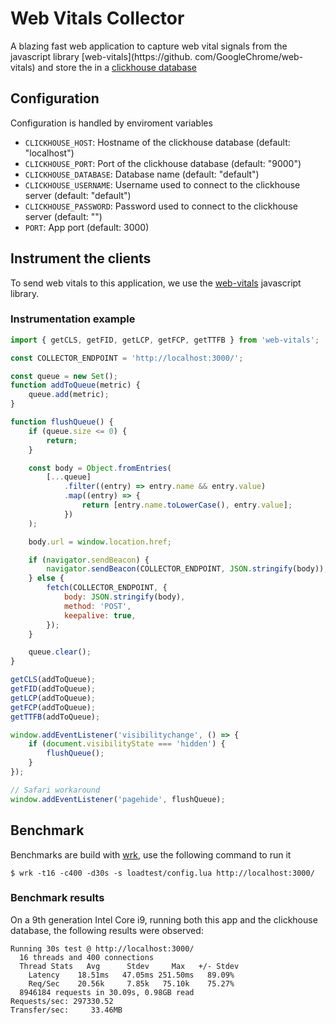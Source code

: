 # Web Vitals Collector

A blazing fast web application to capture web vital signals from the javascript library [web-vitals](https://github.
com/GoogleChrome/web-vitals) and store the in a [clickhouse database](https://clickhouse.com/)

## Configuration

Configuration is handled by enviroment variables

* `CLICKHOUSE_HOST`: Hostname of the clickhouse database (default: "localhost")
* `CLICKHOUSE_PORT`: Port of the clickhouse database (default: "9000")
* `CLICKHOUSE_DATABASE`: Database name (default: "default")
* `CLICKHOUSE_USERNAME`: Username used to connect to the clickhouse server (default: "default")
* `CLICKHOUSE_PASSWORD`: Password used to connect to the clickhouse server (default: "")
* `PORT`: App port (default: 3000)


## Instrument the clients

To send web vitals to this application, we use the [web-vitals](https://github.com/GoogleChrome/web-vitals) 
javascript library.

### Instrumentation example

```javascript
import { getCLS, getFID, getLCP, getFCP, getTTFB } from 'web-vitals';

const COLLECTOR_ENDPOINT = 'http://localhost:3000/';

const queue = new Set();
function addToQueue(metric) {
    queue.add(metric);
}

function flushQueue() {
    if (queue.size <= 0) {
        return;
    }

    const body = Object.fromEntries(
        [...queue]
            .filter((entry) => entry.name && entry.value)
            .map((entry) => {
                return [entry.name.toLowerCase(), entry.value];
            })
    );

    body.url = window.location.href;

    if (navigator.sendBeacon) {
        navigator.sendBeacon(COLLECTOR_ENDPOINT, JSON.stringify(body));
    } else {
        fetch(COLLECTOR_ENDPOINT, {
            body: JSON.stringify(body),
            method: 'POST',
            keepalive: true,
        });
    }

    queue.clear();
}

getCLS(addToQueue);
getFID(addToQueue);
getLCP(addToQueue);
getFCP(addToQueue);
getTTFB(addToQueue);

window.addEventListener('visibilitychange', () => {
    if (document.visibilityState === 'hidden') {
        flushQueue();
    }
});

// Safari workaround
window.addEventListener('pagehide', flushQueue);
```

## Benchmark

Benchmarks are build with [wrk](https://github.com/wg/wrk), use the following command to run it

```shell
$ wrk -t16 -c400 -d30s -s loadtest/config.lua http://localhost:3000/
```

### Benchmark results

On a 9th generation Intel Core i9, running both this app and the clickhouse database, the following results were 
observed:

```
Running 30s test @ http://localhost:3000/
  16 threads and 400 connections
  Thread Stats   Avg      Stdev     Max   +/- Stdev
    Latency    18.51ms   47.05ms 251.50ms   89.09%
    Req/Sec    20.56k     7.85k   75.10k    75.27%
  8946184 requests in 30.09s, 0.98GB read
Requests/sec: 297330.52
Transfer/sec:     33.46MB
```